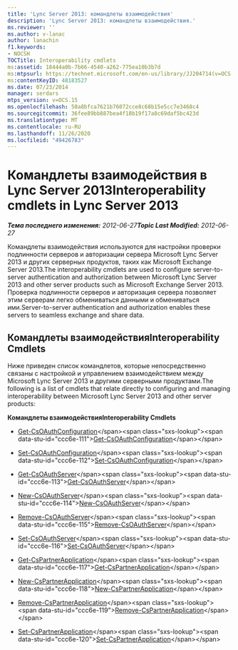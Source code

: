 ```yaml
---
title: 'Lync Server 2013: командлеты взаимодействия'
description: 'Lync Server 2013: командлеты взаимодействия.'
ms.reviewer: ''
ms.author: v-lanac
author: lanachin
f1.keywords:
- NOCSH
TOCTitle: Interoperability cmdlets
ms:assetid: 18444a0b-7b66-4540-a262-775ea10b3b7d
ms:mtpsurl: https://technet.microsoft.com/en-us/library/JJ204714(v=OCS.15)
ms:contentKeyID: 48183527
ms.date: 07/23/2014
manager: serdars
mtps_version: v=OCS.15
ms.openlocfilehash: 50a8bfca7621b76072cce8c68b15e5cc7e3468c4
ms.sourcegitcommit: 36fee89bb887bea4f18b19f17a8c69daf5bc423d
ms.translationtype: MT
ms.contentlocale: ru-RU
ms.lasthandoff: 11/26/2020
ms.locfileid: "49426783"
---
```

# <a name="interoperability-cmdlets-in-lync-server-2013"></a><span data-ttu-id="ccc6e-103">Командлеты взаимодействия в Lync Server 2013</span><span class="sxs-lookup"><span data-stu-id="ccc6e-103">Interoperability cmdlets in Lync Server 2013</span></span>

<div data-xmlns="http://www.w3.org/1999/xhtml">

<div class="topic" data-xmlns="http://www.w3.org/1999/xhtml" data-msxsl="urn:schemas-microsoft-com:xslt" data-cs="https://msdn.microsoft.com/">

<div data-asp="https://msdn2.microsoft.com/asp">



</div>

<div id="mainSection">

<div id="mainBody"><span data-ttu-id="ccc6e-104">

<span> </span></span><span class="sxs-lookup"><span data-stu-id="ccc6e-104">

<span> </span></span></span>

<span data-ttu-id="ccc6e-105">_**Тема последнего изменения:** 2012-06-27_</span><span class="sxs-lookup"><span data-stu-id="ccc6e-105">_**Topic Last Modified:** 2012-06-27_</span></span>

<span data-ttu-id="ccc6e-106">Командлеты взаимодействия используются для настройки проверки подлинности серверов и авторизации сервера Microsoft Lync Server 2013 и других серверных продуктов, таких как Microsoft Exchange Server 2013.</span><span class="sxs-lookup"><span data-stu-id="ccc6e-106">The interoperability cmdlets are used to configure server-to-server authentication and authorization between Microsoft Lync Server 2013 and other server products such as Microsoft Exchange Server 2013.</span></span> <span data-ttu-id="ccc6e-107">Проверка подлинности серверов и авторизация сервера позволяет этим серверам легко обмениваться данными и обмениваться ими.</span><span class="sxs-lookup"><span data-stu-id="ccc6e-107">Server-to-server authentication and authorization enables these servers to seamless exchange and share data.</span></span>

<div>

## <a name="interoperability-cmdlets"></a><span data-ttu-id="ccc6e-108">Командлеты взаимодействия</span><span class="sxs-lookup"><span data-stu-id="ccc6e-108">Interoperability Cmdlets</span></span>

<span data-ttu-id="ccc6e-109">Ниже приведен список командлетов, которые непосредственно связаны с настройкой и управлением взаимодействием между Microsoft Lync Server 2013 и другими серверными продуктами.</span><span class="sxs-lookup"><span data-stu-id="ccc6e-109">The following is a list of cmdlets that relate directly to configuring and managing interoperability between Microsoft Lync Server 2013 and other server products:</span></span>

<span data-ttu-id="ccc6e-110">**Командлеты взаимодействия**</span><span class="sxs-lookup"><span data-stu-id="ccc6e-110">**Interoperability Cmdlets**</span></span>

  - <span data-ttu-id="ccc6e-111">[Get-CsOAuthConfiguration](https://technet.microsoft.com/library/JJ205155(v=OCS.15))</span><span class="sxs-lookup"><span data-stu-id="ccc6e-111">[Get-CsOAuthConfiguration](https://technet.microsoft.com/library/JJ205155(v=OCS.15))</span></span>

  - <span data-ttu-id="ccc6e-112">[Set-CsOAuthConfiguration](https://technet.microsoft.com/library/JJ204841(v=OCS.15))</span><span class="sxs-lookup"><span data-stu-id="ccc6e-112">[Set-CsOAuthConfiguration](https://technet.microsoft.com/library/JJ204841(v=OCS.15))</span></span>

<!-- end list -->

  - <span data-ttu-id="ccc6e-113">[Get-CsOAuthServer](https://technet.microsoft.com/library/JJ205238(v=OCS.15))</span><span class="sxs-lookup"><span data-stu-id="ccc6e-113">[Get-CsOAuthServer](https://technet.microsoft.com/library/JJ205238(v=OCS.15))</span></span>

  - <span data-ttu-id="ccc6e-114">[New-CsOAuthServer](https://technet.microsoft.com/library/JJ205206(v=OCS.15))</span><span class="sxs-lookup"><span data-stu-id="ccc6e-114">[New-CsOAuthServer](https://technet.microsoft.com/library/JJ205206(v=OCS.15))</span></span>

  - <span data-ttu-id="ccc6e-115">[Remove-CsOAuthServer](https://technet.microsoft.com/library/JJ205408(v=OCS.15))</span><span class="sxs-lookup"><span data-stu-id="ccc6e-115">[Remove-CsOAuthServer](https://technet.microsoft.com/library/JJ205408(v=OCS.15))</span></span>

  - <span data-ttu-id="ccc6e-116">[Set-CsOAuthServer](https://technet.microsoft.com/library/JJ204896(v=OCS.15))</span><span class="sxs-lookup"><span data-stu-id="ccc6e-116">[Set-CsOAuthServer](https://technet.microsoft.com/library/JJ204896(v=OCS.15))</span></span>

<!-- end list -->

  - <span data-ttu-id="ccc6e-117">[Get-CsPartnerApplication](https://technet.microsoft.com/library/JJ205128(v=OCS.15))</span><span class="sxs-lookup"><span data-stu-id="ccc6e-117">[Get-CsPartnerApplication](https://technet.microsoft.com/library/JJ205128(v=OCS.15))</span></span>

  - <span data-ttu-id="ccc6e-118">[New-CsPartnerApplication](https://technet.microsoft.com/library/JJ204628(v=OCS.15))</span><span class="sxs-lookup"><span data-stu-id="ccc6e-118">[New-CsPartnerApplication](https://technet.microsoft.com/library/JJ204628(v=OCS.15))</span></span>

  - <span data-ttu-id="ccc6e-119">[Remove-CsPartnerApplication](https://technet.microsoft.com/library/JJ204820(v=OCS.15))</span><span class="sxs-lookup"><span data-stu-id="ccc6e-119">[Remove-CsPartnerApplication](https://technet.microsoft.com/library/JJ204820(v=OCS.15))</span></span>

  - <span data-ttu-id="ccc6e-120">[Set-CsPartnerApplication](https://technet.microsoft.com/library/JJ204755(v=OCS.15))</span><span class="sxs-lookup"><span data-stu-id="ccc6e-120">[Set-CsPartnerApplication](https://technet.microsoft.com/library/JJ204755(v=OCS.15))</span></span>

<span data-ttu-id="ccc6e-121"></div>

</div>

<span> </span>

</div>

</div>

</span><span class="sxs-lookup"><span data-stu-id="ccc6e-121"></div>

</div>

<span> </span>

</div>

</div>

</span></span></div>

